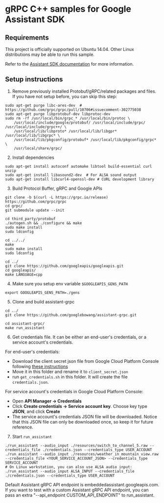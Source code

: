 # gRPC C++ samples for Google Assistant SDK

## Requirements

This project is officially supported on Ubuntu 14.04. Other Linux distributions may be able to run
this sample.

Refer to the [Assistant SDK documentation](https://developers.google.com/assistant/sdk/) for more information.

## Setup instructions

1. Remove previously installed Protobuf/gRPC/related packages and files. If you have not setup before, you can skip this step:
```
sudo apt-get purge libc-ares-dev  # https://github.com/grpc/grpc/pull/10706#issuecomment-302775038
sudo apt-get purge libprotobuf-dev libprotoc-dev
sudo rm -rf /usr/local/bin/grpc_* /usr/local/bin/protoc \
    /usr/local/include/google/protobuf/ /usr/local/include/grpc/ /usr/local/include/grpc++/ \
    /usr/local/lib/libproto* /usr/local/lib/libgpr* /usr/local/lib/libgrpc* \
    /usr/local/lib/pkgconfig/protobuf* /usr/local/lib/pkgconfig/grpc* \
    /usr/local/share/grpc/
```

2. Install dependencies
```
sudo apt-get install autoconf automake libtool build-essential curl unzip
sudo apt-get install libasound2-dev  # For ALSA sound output
sudo apt-get install libcurl4-openssl-dev # CURL development library
```

3. Build Protocol Buffer, gRPC and Google APIs
```
git clone -b $(curl -L https://grpc.io/release) https://github.com/grpc/grpc
cd grpc/
git submodule update --init

cd third_party/protobuf
./autogen.sh && ./configure && make
sudo make install
sudo ldconfig

cd ../../
make
sudo make install
sudo ldconfig

cd ../
git clone https://github.com/googleapis/googleapis.git
cd googleapis/
make LANGUAGE=cpp
```

4. Make sure you setup env variable `$GOOGLEAPIS_GENS_PATH`
```
export GOOGLEAPIS_GENS_PATH=./gens
```

5. Clone and build assistant-grpc
```
cd ../
git clone https://github.com/googlebowang/assistant-grpc.git

cd assistant-grpc/
make run_assistant
```

6. Get credentials file. It can be either an end-user's credentials, or a service account's credentials.

For end-user's credentials:

* Download the client secret json file from Google Cloud Platform Console following [these instructions](https://developers.google.com/assistant/sdk/develop/python/config-dev-project-and-account)
* Move it in this folder and rename it to `client_secret.json`
* run `get_credentials.sh` in this folder. It will create the file `credentials.json`.

For service account's credentials in Google Cloud Platform Console:

* Open **API Manager -> Credentials**
* Click **Create credentials -> Service account key**. Choose key type **JSON**, and click **Create**
* The service account's credentials JSON file will be downloaded. Notice that this JSON file can only be downloaded once, so keep it for future reference.

7. Start `run_assistant`
```
./run_assistant --audio_input ./resources/switch_to_channel_5.raw --credentials_file ./credentials.json --credentials_type USER_ACCOUNT
./run_assistant --audio_input ./resources/weather_in_mountain_view.raw --credentials_file <YOUR_SERVICE_ACCOUNT_JSON> --credentials_type SERVICE_ACCOUNT
# On Linux workstation, you can also use ALSA audio input:
./run_assistant --audio_input ALSA_INPUT --credentials_file ./credentials.json --credentials_type USER_ACCOUNT
```

Default Assistant gRPC API endpoint is embeddedassistant.googleapis.com. If you want to test with a custom Assistant gRPC API endpoint, you can pass an extra "--api_endpoint CUSTOM_API_ENDPOINT" to run_assistant.
